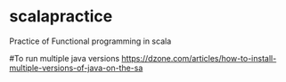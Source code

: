 # scalapractice
Practice of Functional programming in scala

#To run multiple java versions
https://dzone.com/articles/how-to-install-multiple-versions-of-java-on-the-sa
